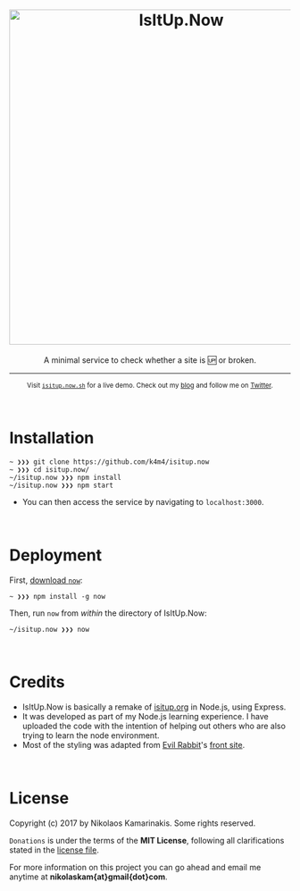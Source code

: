 <h1 align="center">
	<img width="600" src="https://nikolaskama.me/content/images/2018/02/isitup.png" alt="IsItUp.Now">
</h1>

<p align="center">A minimal service to check whether a site is 🆙 or broken.</p>

---

<p align="center">
	<sub>Visit <a href="https://isitup.now.sh"><code>isitup.now.sh</code></a> for a live demo. Check out my <a href="https://nikolaskama.me">blog</a> and follow me on <a href="https://twitter.com/nikolaskama">Twitter</a>.</sub>
</p>


<br>

# Installation

```
~ ❯❯❯ git clone https://github.com/k4m4/isitup.now
~ ❯❯❯ cd isitup.now/
~/isitup.now ❯❯❯ npm install
~/isitup.now ❯❯❯ npm start
```

- You can then access the service by navigating to `localhost:3000`.


<br>

# Deployment

First, [download `now`](https://zeit.co/download):

```
~ ❯❯❯ npm install -g now
```

Then, run `now` from *within* the directory of IsItUp.Now:

```
~/isitup.now ❯❯❯ now
```

<br>

# Credits
- IsItUp.Now is basically a remake of [isitup.org](https://github.com/sjparkinson/isitup.org) in Node.js, using Express. 
- It was developed as part of my Node.js learning experience. I have uploaded the code with the intention of helping out others who are also trying to learn the node environment.
- Most of the styling was adapted from [Evil Rabbit](https://twitter.com/evilrabbit_)'s [front site](https://github.com/evilrabbit/front).


<br>

# License

Copyright (c) 2017 by Nikolaos Kamarinakis. Some rights reserved.

`Donations` is under the terms of the **MIT License**, following all clarifications stated in the [license file](license.md).

For more information on this project you can go ahead and email me anytime at **nikolaskam{at}gmail{dot}com**.